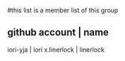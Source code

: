 #this list is a member list of this group

github account | name
---------------------
iori-yja | iori
x.linerlock | linerlock

